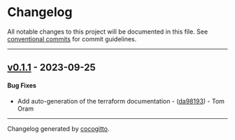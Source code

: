 # Changelog
All notable changes to this project will be documented in this file. See [conventional commits](https://www.conventionalcommits.org/) for commit guidelines.

- - -
## [v0.1.1](https://github.com/armakuni/terraform-aws-account-details/compare/v0.1.0..v0.1.1) - 2023-09-25
#### Bug Fixes
- Add auto-generation of the terraform documentation - ([da98193](https://github.com/armakuni/terraform-aws-account-details/commit/da9819348b3dd2fc8ad3c991f30739e0a9dacbeb)) - Tom Oram

- - -

Changelog generated by [cocogitto](https://github.com/cocogitto/cocogitto).